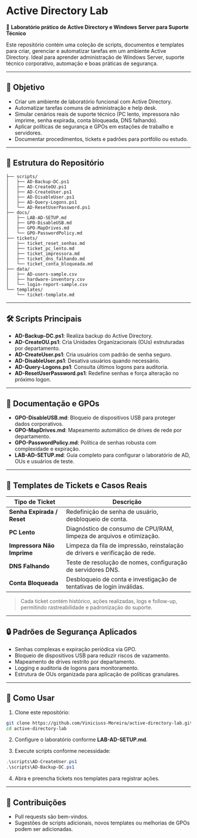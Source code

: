 # Active Directory Lab

🔧 **Laboratório prático de Active Directory e Windows Server para Suporte Técnico**

Este repositório contém uma coleção de scripts, documentos e templates para criar, gerenciar e automatizar tarefas em um ambiente Active Directory. Ideal para aprender administração de Windows Server, suporte técnico corporativo, automação e boas práticas de segurança.

---

## 🚀 Objetivo

- Criar um ambiente de laboratório funcional com Active Directory.
- Automatizar tarefas comuns de administração e help desk.
- Simular cenários reais de suporte técnico (PC lento, impressora não imprime, senha expirada, conta bloqueada, DNS falhando).
- Aplicar políticas de segurança e GPOs em estações de trabalho e servidores.
- Documentar procedimentos, tickets e padrões para portfólio ou estudo.

---

## 🧰 Estrutura do Repositório

```plaintext
├── scripts/
│   ├── AD-Backup-DC.ps1
│   ├── AD-CreateOU.ps1
│   ├── AD-CreateUser.ps1
│   ├── AD-DisableUser.ps1
│   ├── AD-Query-Logons.ps1
│   └── AD-ResetUserPassword.ps1
├── docs/
│   ├── LAB-AD-SETUP.md
│   ├── GPO-DisableUSB.md
│   ├── GPO-MapDrives.md
│   └── GPO-PasswordPolicy.md
├── tickets/
│   ├── ticket_reset_senhas.md
│   ├── ticket_pc_lento.md
│   ├── ticket_impressora.md
│   ├── ticket_dns_falhando.md
│   └── ticket_conta_bloqueada.md
├── data/
│   ├── AD-users-sample.csv
│   ├── hardware-inventory.csv
│   └── login-report-sample.csv
└── templates/
    └── ticket-template.md
```

---

## 🛠️ Scripts Principais

- **AD-Backup-DC.ps1**: Realiza backup do Active Directory.
- **AD-CreateOU.ps1**: Cria Unidades Organizacionais (OUs) estruturadas por departamento.
- **AD-CreateUser.ps1**: Cria usuários com padrão de senha seguro.
- **AD-DisableUser.ps1**: Desativa usuários quando necessário.
- **AD-Query-Logons.ps1**: Consulta últimos logons para auditoria.
- **AD-ResetUserPassword.ps1**: Redefine senhas e força alteração no próximo logon.

---

## 📄 Documentação e GPOs

- **GPO-DisableUSB.md**: Bloqueio de dispositivos USB para proteger dados corporativos.
- **GPO-MapDrives.md**: Mapeamento automático de drives de rede por departamento.
- **GPO-PasswordPolicy.md**: Política de senhas robusta com complexidade e expiração.
- **LAB-AD-SETUP.md**: Guia completo para configurar o laboratório de AD, OUs e usuários de teste.

---

## 📝 Templates de Tickets e Casos Reais

| Tipo de Ticket             | Descrição                                                                    |
| -------------------------- | ---------------------------------------------------------------------------- |
| **Senha Expirada / Reset** | Redefinição de senha de usuário, desbloqueio de conta.                       |
| **PC Lento**               | Diagnóstico de consumo de CPU/RAM, limpeza de arquivos e otimização.         |
| **Impressora Não Imprime** | Limpeza da fila de impressão, reinstalação de drivers e verificação de rede. |
| **DNS Falhando**           | Teste de resolução de nomes, configuração de servidores DNS.                 |
| **Conta Bloqueada**        | Desbloqueio de conta e investigação de tentativas de login inválidas.        |

> Cada ticket contém histórico, ações realizadas, logs e follow-up, permitindo rastreabilidade e padronização do suporte.

---

## 🔒 Padrões de Segurança Aplicados

- Senhas complexas e expiração periódica via GPO.
- Bloqueio de dispositivos USB para reduzir riscos de vazamento.
- Mapeamento de drives restrito por departamento.
- Logging e auditoria de logons para monitoramento.
- Estrutura de OUs organizada para aplicação de políticas granulares.

---

## 🧪 Como Usar

1. Clone este repositório:

```bash
git clone https://github.com/Viniciuss-Moreira/active-directory-lab.git
cd active-directory-lab
```

2. Configure o laboratório conforme **LAB-AD-SETUP.md**.

3. Execute scripts conforme necessidade:

```powershell
.\scripts\AD-CreateUser.ps1
.\scripts\AD-Backup-DC.ps1
```

4. Abra e preencha tickets nos templates para registrar ações.

---

## 📌 Contribuições

- Pull requests são bem-vindos.
- Sugestões de scripts adicionais, novos templates ou melhorias de GPOs podem ser adicionadas.
